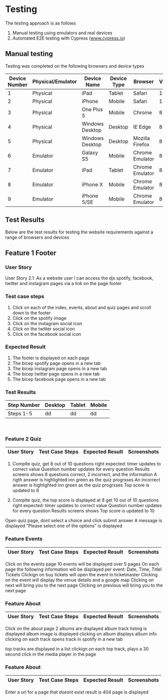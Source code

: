 
# Testing
The testing approach is as follows
1. Manual testing using emulators and real devices
2. Automated E2E testing with Cypress (www.cypress.io)

## Manual testing
Testing was completed on the following browsers and device types

Device Number | Physical/Emulator | Device Name | Device Type | Browser | Version
------------ | ------------ | ------------- | ------------- | ------------- | -------------
1 | Physical | iPad | Tablet |  Safari | 14.4 |
2 | Physical | iPhone | Mobile |Safari | 14.4 |
3 | Physical | One Plus 5 | Mobile | Chrome | 88.0 |
4 | Physical | Windows Desktop| Desktop | IE Edge | 88.0 |
5 | Physical | Windows Desktop| Desktop | Mozilla Firefox | 85.0 |
6 | Emulator | Galaxy S5 | Mobile | Chrome Emulator | 86.0 |
7 | Emulator | iPad | Tablet | Chrome Emulator | 86.0 |
8 | Emulator | iPhone X | Mobile | Chrome Emulator | 86.0 |
9 | Emulator | iPhone 5/SE | Mobile | Chrome Emulator | 86.0 |

## Test Results
Below are the test results for testing the website requirements against a range of browsers and devices

## Feature 1 Footer

### User Story
User Story 2.1: As a website user I can access the djs spotify, facebook, twitter and instagram pages via a link on the page footer

### Test case steps
1. Click on each of the index, events, about and quiz pages and scroll down to the footer
2. Click on the spotify image
3. Click on the instagram social icon
4. Click on the twitter social icon
5. Click on the facebook social icon

### Expected Result
1. The footer is displayed on each page
2. The bicep spotify page opens in a new tab
3. The bicep instagram page opens in a new tab
4. The bicep twitter page opens in a new tab
5. The bicep facebook page opens in a new tab

### Test Results
Step Number | Desktop | Tablet | Mobile |
------------ | ------------ | ------------- | ------------- |
Steps 1-5 | dd |dd |dd |

<br>

### Feature 2 Quiz

User Story | Test Case Steps | Expected Result | Screenshots
------------ | ------------ | ------------- | ------------- 

1. Complte quiz, get 8 out of 10 questions right
expected: timer updates to correct value
Question number updates for every question
Results screens shows 8 questions correct, 2 incorrect, and the information
A rigth answer is highlighted inn green as the quiz progrsses
An incorrect  answer is highlighted inn green as the quiz progrsses
Top score is updated to 8

1. Complte quiz, the top score is displayed at 8
get 10 out of 10 questions right
expected: timer updates to correct value
Question number updates for every question
Results screens shows
Top score is updated to 10

Open quiz page, dont select a choice and click submit answer
A message is displayed "Please select one of the options" is displayed


### Feature Events

User Story | Test Case Steps | Expected Result | Screenshots
------------ | ------------ | ------------- | ------------- 
Click on the events page
10 events will be displayed over 5 pages
On each page the following information will be displayed per event: Date, Time, Titlel Tickets
Clickign on buy tickets will open the event in ticketmaster
Clicking on the event will display the venue details and a google map
Clicking on next will bring you to the next page
Clicking on previous will bring you to the next page


### Feature About

User Story | Test Case Steps | Expected Result | Screenshots
------------ | ------------ | ------------- | ------------- 
Click on the about page
2 albums are displayed
album track listing is displayed
album image is displayed
clicking on album displays album info
clicking on each track opens track in spotify in a new tab

top tracks are displayed in a list
clickign on each top track, plays a 30 second click in the media player in the page


### Feature About

User Story | Test Case Steps | Expected Result | Screenshots
------------ | ------------ | ------------- | ------------- 
Enter a url for a page that doesnt exist
result is 404 page is displayed

<br>